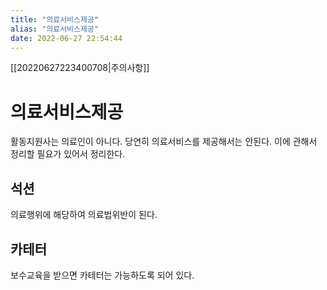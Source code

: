 ```yaml
---
title: "의료서비스제공"
alias: "의료서비스제공"
date: 2022-06-27 22:54:44 
---
```

[[20220627223400708|주의사항]]
# 의료서비스제공
활동지원사는 의료인이 아니다. 당연히 의료서비스를 제공해서는 안된다. 이에 관해서 정리할 필요가 있어서 정리한다.

## 석션
의료행위에 해당하여 의료법위반이 된다.

## 카테터
보수교육을 받으면 카테터는 가능하도록 되어 있다.